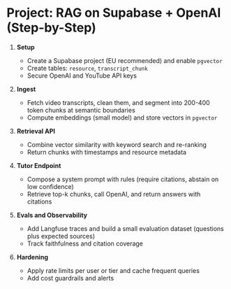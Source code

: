 ﻿# Project: RAG on Supabase + OpenAI (Step-by-Step)

1. **Setup**
   - Create a Supabase project (EU recommended) and enable `pgvector`
   - Create tables: `resource`, `transcript_chunk`
   - Secure OpenAI and YouTube API keys

2. **Ingest**
   - Fetch video transcripts, clean them, and segment into 200-400 token chunks at semantic boundaries
   - Compute embeddings (small model) and store vectors in `pgvector`

3. **Retrieval API**
   - Combine vector similarity with keyword search and re-ranking
   - Return chunks with timestamps and resource metadata

4. **Tutor Endpoint**
   - Compose a system prompt with rules (require citations, abstain on low confidence)
   - Retrieve top-k chunks, call OpenAI, and return answers with citations

5. **Evals and Observability**
   - Add Langfuse traces and build a small evaluation dataset (questions plus expected sources)
   - Track faithfulness and citation coverage

6. **Hardening**
   - Apply rate limits per user or tier and cache frequent queries
   - Add cost guardrails and alerts

